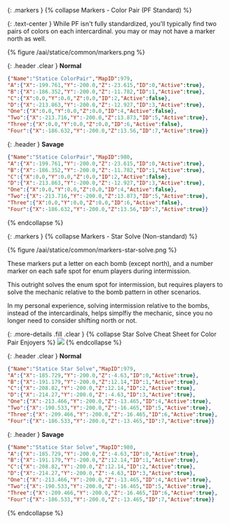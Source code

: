 {: .markers }
{% collapse Markers - Color Pair (PF Standard) %}

<div class="content" markdown="1">
{: .text-center }
While PF isn't fully standardized, you'll typically find two pairs of colors on
each intercardinal. you may or may not have a marker north as well.

{% figure /aai/statice/common/markers.png %}
</div>

{: .header .clear }
**Normal**

```json
{"Name":"Statice ColorPair","MapID":979,
"A":{"X":-199.761,"Y":-200.0,"Z":-23.615,"ID":0,"Active":true},
"B":{"X":-186.352,"Y":-200.0,"Z":-11.782,"ID":1,"Active":true},
"C":{"X":0.0,"Y":0.0,"Z":0.0,"ID":2,"Active":false},
"D":{"X":-213.863,"Y":-200.0,"Z":-12.927,"ID":3,"Active":true},
"One":{"X":0.0,"Y":0.0,"Z":0.0,"ID":4,"Active":false},
"Two":{"X":-213.716,"Y":-200.0,"Z":13.873,"ID":5,"Active":true},
"Three":{"X":0.0,"Y":0.0,"Z":0.0,"ID":6,"Active":false},
"Four":{"X":-186.632,"Y":-200.0,"Z":13.56,"ID":7,"Active":true}}
```

{: .header }
**Savage**

```json
{"Name":"Statice ColorPair","MapID":980,
"A":{"X":-199.761,"Y":-200.0,"Z":-23.615,"ID":0,"Active":true},
"B":{"X":-186.352,"Y":-200.0,"Z":-11.782,"ID":1,"Active":true},
"C":{"X":0.0,"Y":0.0,"Z":0.0,"ID":2,"Active":false},
"D":{"X":-213.863,"Y":-200.0,"Z":-12.927,"ID":3,"Active":true},
"One":{"X":0.0,"Y":0.0,"Z":0.0,"ID":4,"Active":false},
"Two":{"X":-213.716,"Y":-200.0,"Z":13.873,"ID":5,"Active":true},
"Three":{"X":0.0,"Y":0.0,"Z":0.0,"ID":6,"Active":false},
"Four":{"X":-186.632,"Y":-200.0,"Z":13.56,"ID":7,"Active":true}}
```
{% endcollapse %}




{: .markers }
{% collapse Markers - Star Solve (Non-standard) %}

{% figure /aai/statice/common/markers-star-solve.png %}

These markers put a letter on each bomb (except north), and a number marker on
each safe spot for enum players during intermission.

This outright solves the enum spot for intermission, but requires players to
solve the mechanic relative to the bomb pattern in other scenarios.

In my personal experience, solving intermission relative to the bombs, instead
of the intercardinals, helps simplfiy the mechanic, since you no longer need to
consider shifting north or not.

{: .more-details .fill .clear }
{% collapse Star Solve Cheat Sheet for Color Pair Enjoyers %}
![](/aai/statice/common/star-solve-cheat-sheet.png)
{% endcollapse %}

{: .header .clear }
**Normal**

```json
{"Name":"Statice Star Solve","MapID":979,
"A":{"X":-185.729,"Y":-200.0,"Z":-4.63,"ID":0,"Active":true},
"B":{"X":-191.179,"Y":-200.0,"Z":12.14,"ID":1,"Active":true},
"C":{"X":-208.82,"Y":-200.0,"Z":12.14,"ID":2,"Active":true},
"D":{"X":-214.27,"Y":-200.0,"Z":-4.63,"ID":3,"Active":true},
"One":{"X":-213.466,"Y":-200.0,"Z":-13.465,"ID":4,"Active":true},
"Two":{"X":-190.533,"Y":-200.0,"Z":-16.465,"ID":5,"Active":true},
"Three":{"X":-209.466,"Y":-200.0,"Z":-16.465,"ID":6,"Active":true},
"Four":{"X":-186.533,"Y":-200.0,"Z":-13.465,"ID":7,"Active":true}}
```

{: .header }
**Savage**

```json
{"Name":"Statice Star Solve","MapID":980,
"A":{"X":-185.729,"Y":-200.0,"Z":-4.63,"ID":0,"Active":true},
"B":{"X":-191.179,"Y":-200.0,"Z":12.14,"ID":1,"Active":true},
"C":{"X":-208.82,"Y":-200.0,"Z":12.14,"ID":2,"Active":true},
"D":{"X":-214.27,"Y":-200.0,"Z":-4.63,"ID":3,"Active":true},
"One":{"X":-213.466,"Y":-200.0,"Z":-13.465,"ID":4,"Active":true},
"Two":{"X":-190.533,"Y":-200.0,"Z":-16.465,"ID":5,"Active":true},
"Three":{"X":-209.466,"Y":-200.0,"Z":-16.465,"ID":6,"Active":true},
"Four":{"X":-186.533,"Y":-200.0,"Z":-13.465,"ID":7,"Active":true}}
```
{% endcollapse %}
